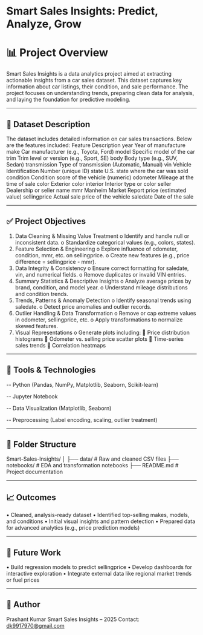 # Smart Sales Insights: Predict, Analyze, Grow
# 📊 Project Overview
Smart Sales Insights is a data analytics project aimed at extracting actionable insights from a car sales dataset. This dataset captures key information about car listings, their condition, and sale performance. The project focuses on understanding trends, preparing clean data for analysis, and laying the foundation for predictive modeling.
________________________________________
## 📁 Dataset Description
The dataset includes detailed information on car sales transactions. Below are the features included:
Feature	Description
year	Year of manufacture
make	Car manufacturer (e.g., Toyota, Ford)
model	Specific model of the car
trim	Trim level or version (e.g., Sport, SE)
body	Body type (e.g., SUV, Sedan)
transmission	Type of transmission (Automatic, Manual)
vin	Vehicle Identification Number (unique ID)
state	U.S. state where the car was sold
condition	Condition score of the vehicle (numeric)
odometer	Mileage at the time of sale
color	Exterior color
interior	Interior type or color
seller	Dealership or seller name
mmr	Manheim Market Report price (estimated value)
sellingprice	Actual sale price of the vehicle
saledate	Date of the sale
________________________________________
## ✅ Project Objectives
1.	Data Cleaning & Missing Value Treatment
o	Identify and handle null or inconsistent data.
o	Standardize categorical values (e.g., colors, states).
2.	Feature Selection & Engineering
o	Explore influence of odometer, condition, mmr, etc. on sellingprice.
o	Create new features (e.g., price difference = sellingprice - mmr).
3.	Data Integrity & Consistency
o	Ensure correct formatting for saledate, vin, and numerical fields.
o	Remove duplicates or invalid VIN entries.
4.	Summary Statistics & Descriptive Insights
o	Analyze average prices by brand, condition, and model year.
o	Understand mileage distributions and condition trends.
5.	Trends, Patterns & Anomaly Detection
o	Identify seasonal trends using saledate.
o	Detect price anomalies and outlier records.
6.	Outlier Handling & Data Transformation
o	Remove or cap extreme values in odometer, sellingprice, etc.
o	Apply transformations to normalize skewed features.
7.	Visual Representations
o	Generate plots including:
	Price distribution histograms
	Odometer vs. selling price scatter plots
	Time-series sales trends
	Correlation heatmaps
________________________________________
## 🧰 Tools & Technologies
--	Python (Pandas, NumPy, Matplotlib, Seaborn, Scikit-learn)

-- Jupyter Notebook

--	Data Visualization (Matplotlib, Seaborn)

--	Preprocessing (Label encoding, scaling, outlier treatment)

________________________________________
## 📂 Folder Structure
Smart-Sales-Insights/
│
├── data/                   # Raw and cleaned CSV files
├── notebooks/              # EDA and transformation notebooks
├── README.md               # Project documentation
________________________________________
## 📈 Outcomes
•	Cleaned, analysis-ready dataset
•	Identified top-selling makes, models, and conditions
•	Initial visual insights and pattern detection
•	Prepared data for advanced analytics (e.g., price prediction models)
________________________________________
## 🚀 Future Work
•	Build regression models to predict sellingprice
•	Develop dashboards for interactive exploration
•	Integrate external data like regional market trends or fuel prices
________________________________________
## 📝 Author
Prashant Kumar
Smart Sales Insights – 2025
Contact: dk9917970@gmail.com

